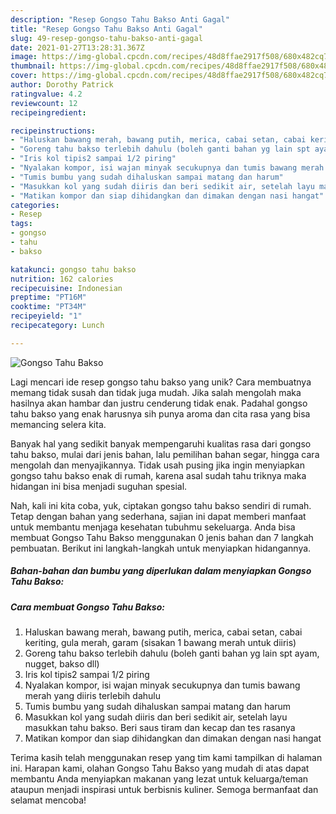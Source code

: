 ```yaml
---
description: "Resep Gongso Tahu Bakso Anti Gagal"
title: "Resep Gongso Tahu Bakso Anti Gagal"
slug: 49-resep-gongso-tahu-bakso-anti-gagal
date: 2021-01-27T13:28:31.367Z
image: https://img-global.cpcdn.com/recipes/48d8ffae2917f508/680x482cq70/gongso-tahu-bakso-foto-resep-utama.jpg
thumbnail: https://img-global.cpcdn.com/recipes/48d8ffae2917f508/680x482cq70/gongso-tahu-bakso-foto-resep-utama.jpg
cover: https://img-global.cpcdn.com/recipes/48d8ffae2917f508/680x482cq70/gongso-tahu-bakso-foto-resep-utama.jpg
author: Dorothy Patrick
ratingvalue: 4.2
reviewcount: 12
recipeingredient:

recipeinstructions:
- "Haluskan bawang merah, bawang putih, merica, cabai setan, cabai keriting, gula merah, garam (sisakan 1 bawang merah untuk diiris)"
- "Goreng tahu bakso terlebih dahulu (boleh ganti bahan yg lain spt ayam, nugget, bakso dll)"
- "Iris kol tipis2 sampai 1/2 piring"
- "Nyalakan kompor, isi wajan minyak secukupnya dan tumis bawang merah yang diiris terlebih dahulu"
- "Tumis bumbu yang sudah dihaluskan sampai matang dan harum"
- "Masukkan kol yang sudah diiris dan beri sedikit air, setelah layu masukkan tahu bakso. Beri saus tiram dan kecap dan tes rasanya"
- "Matikan kompor dan siap dihidangkan dan dimakan dengan nasi hangat"
categories:
- Resep
tags:
- gongso
- tahu
- bakso

katakunci: gongso tahu bakso 
nutrition: 162 calories
recipecuisine: Indonesian
preptime: "PT16M"
cooktime: "PT34M"
recipeyield: "1"
recipecategory: Lunch

---
```



![Gongso Tahu Bakso](https://img-global.cpcdn.com/recipes/48d8ffae2917f508/680x482cq70/gongso-tahu-bakso-foto-resep-utama.jpg)

Lagi mencari ide resep gongso tahu bakso yang unik? Cara membuatnya memang tidak susah dan tidak juga mudah. Jika salah mengolah maka hasilnya akan hambar dan justru cenderung tidak enak. Padahal gongso tahu bakso yang enak harusnya sih punya aroma dan cita rasa yang bisa memancing selera kita.

Banyak hal yang sedikit banyak mempengaruhi kualitas rasa dari gongso tahu bakso, mulai dari jenis bahan, lalu pemilihan bahan segar, hingga cara mengolah dan menyajikannya. Tidak usah pusing jika ingin menyiapkan gongso tahu bakso enak di rumah, karena asal sudah tahu triknya maka hidangan ini bisa menjadi suguhan spesial.




Nah, kali ini kita coba, yuk, ciptakan gongso tahu bakso sendiri di rumah. Tetap dengan bahan yang sederhana, sajian ini dapat memberi manfaat untuk membantu menjaga kesehatan tubuhmu sekeluarga. Anda bisa membuat Gongso Tahu Bakso menggunakan 0 jenis bahan dan 7 langkah pembuatan. Berikut ini langkah-langkah untuk menyiapkan hidangannya.

<!--inarticleads1-->

##### Bahan-bahan dan bumbu yang diperlukan dalam menyiapkan Gongso Tahu Bakso:





<!--inarticleads2-->

##### Cara membuat Gongso Tahu Bakso:

1. Haluskan bawang merah, bawang putih, merica, cabai setan, cabai keriting, gula merah, garam (sisakan 1 bawang merah untuk diiris)
1. Goreng tahu bakso terlebih dahulu (boleh ganti bahan yg lain spt ayam, nugget, bakso dll)
1. Iris kol tipis2 sampai 1/2 piring
1. Nyalakan kompor, isi wajan minyak secukupnya dan tumis bawang merah yang diiris terlebih dahulu
1. Tumis bumbu yang sudah dihaluskan sampai matang dan harum
1. Masukkan kol yang sudah diiris dan beri sedikit air, setelah layu masukkan tahu bakso. Beri saus tiram dan kecap dan tes rasanya
1. Matikan kompor dan siap dihidangkan dan dimakan dengan nasi hangat




Terima kasih telah menggunakan resep yang tim kami tampilkan di halaman ini. Harapan kami, olahan Gongso Tahu Bakso yang mudah di atas dapat membantu Anda menyiapkan makanan yang lezat untuk keluarga/teman ataupun menjadi inspirasi untuk berbisnis kuliner. Semoga bermanfaat dan selamat mencoba!
